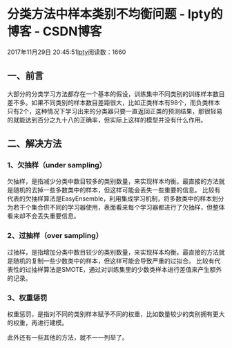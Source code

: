 
# 分类方法中样本类别不均衡问题 - lpty的博客 - CSDN博客

2017年11月29日 20:45:51[lpty](https://me.csdn.net/sinat_33741547)阅读数：1660



## 一、前言
大部分的分类学习方法都存在一个基本的假设，训练集中不同类别的训练样本数目差不多。如果不同类别的样本数目差距很大，比如正类样本有98个，而负类样本只有2个，这种情况下学习出来的分类器只要一直返回正类的预测结果，那很轻易的就能达到百分之九十八的正确率，但实际上这样的模型并没有什么作用。
## 二、解决方法
### 1、欠抽样（under sampling）
欠抽样，是指减少分类中数目较多的类别数量，来实现样本均衡。最直接的方法就是随机的去掉一些多数类中的样本，但这样可能会丢失一些重要的信息。
比较有代表的欠抽样算法是EasyEnsemble，利用集成学习机制，将多数类中的样本划分为若干个集合供不同的学习器使用，表面看来每个学习器都进行了欠抽样，但整体看来却不会丢失重要信息。
### 2、过抽样（over sampling）
过抽样，是指增加分类中数目较少的类别数量，来实现样本均衡。最直接的方法就是随机的复制一些少数类中的样本，但这样可能会导致严重的过拟合。
比较有代表性的过抽样算法是SMOTE，通过对训练集里的少数类样本进行差值来产生额外的记录。
### 3、权重惩罚
权重惩罚，是指对不同的类别样本赋予不同的权重，比如数量较少的类别拥有更大的权重，再进行建模。

此外还有一些其他的方法，就不一一列举了。

